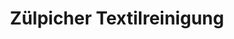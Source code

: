 ---
title: "Zülpicher Textilreinigung"
url: /zuelpich/zuelpicher-textilreinigung/
shop: Wäscherei
---